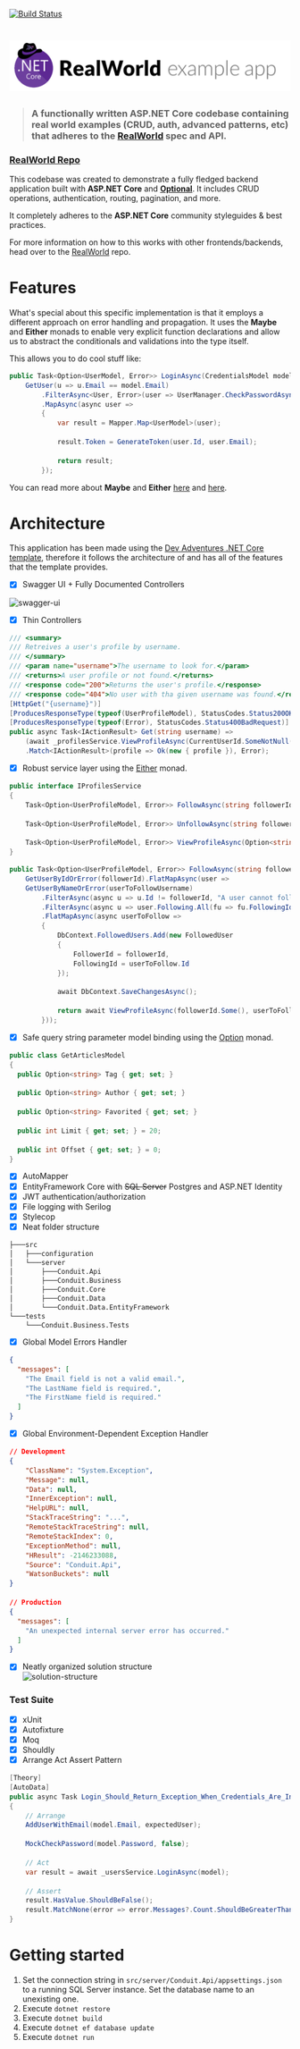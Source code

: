 
[![Build Status](https://travis-ci.com/dnikolovv/dev-adventures-realworld.svg?branch=master)](https://travis-ci.com/dnikolovv/dev-adventures-realworld)

# ![RealWorld Example App](logo.png)

> ### A functionally written ASP.NET Core codebase containing real world examples (CRUD, auth, advanced patterns, etc) that adheres to the [RealWorld](https://github.com/gothinkster/realworld) spec and API.


### [RealWorld Repo](https://github.com/gothinkster/realworld)


This codebase was created to demonstrate a fully fledged backend application built with **ASP.NET Core** and **[Optional](https://github.com/nlkl/Optional)**. It includes CRUD operations, authentication, routing, pagination, and more.

It completely adheres to the **ASP.NET Core** community styleguides & best practices.

For more information on how to this works with other frontends/backends, head over to the [RealWorld](https://github.com/gothinkster/realworld) repo.

# Features

What's special about this specific implementation is that it employs a different approach on error handling and propagation. It uses the **Maybe** and **Either** monads to enable very explicit function declarations and allow us to abstract the conditionals and validations into the type itself.

This allows you to do cool stuff like:

```csharp
public Task<Option<UserModel, Error>> LoginAsync(CredentialsModel model) =>
    GetUser(u => u.Email == model.Email)
        .FilterAsync<User, Error>(user => UserManager.CheckPasswordAsync(user, model.Password), "Invalid credentials.")
        .MapAsync(async user =>
        {
            var result = Mapper.Map<UserModel>(user);

            result.Token = GenerateToken(user.Id, user.Email);

            return result;
        });
```

You can read more about **Maybe** and **Either** [here](https://devadventures.net/2018/04/17/forget-object-reference-not-set-to-an-instance-of-an-object-functional-adventures-in-c/) and [here](https://devadventures.net/2018/09/20/real-life-examples-of-functional-c-sharp-either/).

# Architecture

This application has been made using the [Dev Adventures .NET Core template](https://marketplace.visualstudio.com/items?itemName=dnikolovv.dev-adventures-project-setup), therefore it follows the architecture of and has all of the features that the template provides.

- [x] Swagger UI + Fully Documented Controllers

![swagger-ui](https://devadventures.net/wp-content/uploads/2018/09/swagger-1.png)

- [x] Thin Controllers

```csharp
/// <summary>
/// Retreives a user's profile by username.
/// </summary>
/// <param name="username">The username to look for.</param>
/// <returns>A user profile or not found.</returns>
/// <response code="200">Returns the user's profile.</response>
/// <response code="404">No user with tha given username was found.</response>
[HttpGet("{username}")]
[ProducesResponseType(typeof(UserProfileModel), StatusCodes.Status200OK)]
[ProducesResponseType(typeof(Error), StatusCodes.Status400BadRequest)]
public async Task<IActionResult> Get(string username) =>
    (await _profilesService.ViewProfileAsync(CurrentUserId.SomeNotNull(), username))
    .Match<IActionResult>(profile => Ok(new { profile }), Error);
```

- [x] Robust service layer using the [Either](https://devadventures.net/2018/09/20/real-life-examples-of-functional-c-sharp-either/) monad.

```csharp
public interface IProfilesService
{
    Task<Option<UserProfileModel, Error>> FollowAsync(string followerId, string userToFollowUsername);

    Task<Option<UserProfileModel, Error>> UnfollowAsync(string followerId, string userToUnfollowUsername);

    Task<Option<UserProfileModel, Error>> ViewProfileAsync(Option<string> viewingUserId, string profileUsername);
}
```

```csharp
public Task<Option<UserProfileModel, Error>> FollowAsync(string followerId, string userToFollowUsername) =>
    GetUserByIdOrError(followerId).FlatMapAsync(user =>
    GetUserByNameOrError(userToFollowUsername)
        .FilterAsync(async u => u.Id != followerId, "A user cannot follow himself.")
        .FilterAsync(async u => user.Following.All(fu => fu.FollowingId != u.Id), "You are already following this user")
        .FlatMapAsync(async userToFollow =>
        {
            DbContext.FollowedUsers.Add(new FollowedUser
            {
                FollowerId = followerId,
                FollowingId = userToFollow.Id
            });

            await DbContext.SaveChangesAsync();

            return await ViewProfileAsync(followerId.Some(), userToFollow.UserName);
        }));
```

- [x] Safe query string parameter model binding using the [Option](https://github.com/nlkl/Optional) monad.

```csharp
public class GetArticlesModel
{
  public Option<string> Tag { get; set; }

  public Option<string> Author { get; set; }

  public Option<string> Favorited { get; set; }

  public int Limit { get; set; } = 20;

  public int Offset { get; set; } = 0;
}
```

- [x] AutoMapper
- [x] EntityFramework Core with ~~SQL Server~~ Postgres and ASP.NET Identity
- [x] JWT authentication/authorization
- [x] File logging with Serilog
- [x] Stylecop
- [x] Neat folder structure
```
├───src
│   ├───configuration
│   └───server
│       ├───Conduit.Api
│       ├───Conduit.Business
│       ├───Conduit.Core
│       ├───Conduit.Data
│       └───Conduit.Data.EntityFramework
└───tests
    └───Conduit.Business.Tests
```

- [x] Global Model Errors Handler

```json
{
  "messages": [
    "The Email field is not a valid email.",
    "The LastName field is required.",
    "The FirstName field is required."
  ]
}
```

- [x] Global Environment-Dependent Exception Handler

```json
// Development
{
    "ClassName": "System.Exception",
    "Message": null,
    "Data": null,
    "InnerException": null,
    "HelpURL": null,
    "StackTraceString": "...",
    "RemoteStackTraceString": null,
    "RemoteStackIndex": 0,
    "ExceptionMethod": null,
    "HResult": -2146233088,
    "Source": "Conduit.Api",
    "WatsonBuckets": null
}

// Production
{
  "messages": [
    "An unexpected internal server error has occurred."
  ]
}
```

- [x] Neatly organized solution structure <br>
![solution-structure](https://devadventures.net/wp-content/uploads/2018/09/solution-structure.png)

### Test Suite
- [x] xUnit
- [x] Autofixture
- [x] Moq
- [x] Shouldly
- [x] Arrange Act Assert Pattern

```csharp
[Theory]
[AutoData]
public async Task Login_Should_Return_Exception_When_Credentials_Are_Invalid(CredentialsModel model, User expectedUser)
{
    // Arrange
    AddUserWithEmail(model.Email, expectedUser);

    MockCheckPassword(model.Password, false);

    // Act
    var result = await _usersService.LoginAsync(model);

    // Assert
    result.HasValue.ShouldBeFalse();
    result.MatchNone(error => error.Messages?.Count.ShouldBeGreaterThan(0));
}
```

# Getting started

1. Set the connection string in `src/server/Conduit.Api/appsettings.json` to a running SQL Server instance. Set the database name to an unexisting one.
2. Execute `dotnet restore`
3. Execute `dotnet build`
4. Execute `dotnet ef database update`
5. Execute `dotnet run`
